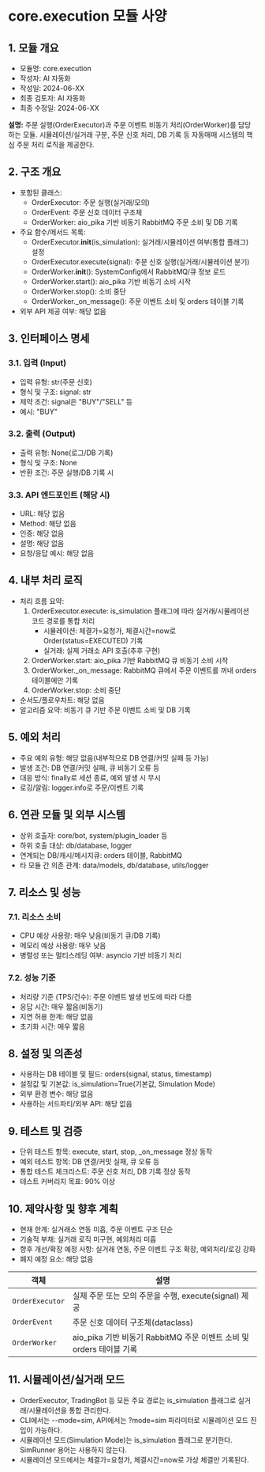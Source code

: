 # core.execution 모듈 사양

## 1. 모듈 개요

* 모듈명: core.execution
* 작성자: AI 자동화
* 작성일: 2024-06-XX
* 최종 검토자: AI 자동화
* 최종 수정일: 2024-06-XX

**설명:**
주문 실행(OrderExecutor)과 주문 이벤트 비동기 처리(OrderWorker)를 담당하는 모듈. 시뮬레이션/실거래 구분, 주문 신호 처리, DB 기록 등 자동매매 시스템의 핵심 주문 처리 로직을 제공한다.

## 2. 구조 개요

* 포함된 클래스:
  - OrderExecutor: 주문 실행(실거래/모의)
  - OrderEvent: 주문 신호 데이터 구조체
  - OrderWorker: aio_pika 기반 비동기 RabbitMQ 주문 소비 및 DB 기록
* 주요 함수/메서드 목록:
  - OrderExecutor.__init__(is_simulation): 실거래/시뮬레이션 여부(통합 플래그) 설정
  - OrderExecutor.execute(signal): 주문 신호 실행(실거래/시뮬레이션 분기)
  - OrderWorker.__init__(): SystemConfig에서 RabbitMQ/큐 정보 로드
  - OrderWorker.start(): aio_pika 기반 비동기 소비 시작
  - OrderWorker.stop(): 소비 중단
  - OrderWorker._on_message(): 주문 이벤트 소비 및 orders 테이블 기록
* 외부 API 제공 여부: 해당 없음

## 3. 인터페이스 명세

### 3.1. 입력 (Input)
* 입력 유형: str(주문 신호)
* 형식 및 구조: signal: str
* 제약 조건: signal은 "BUY"/"SELL" 등
* 예시: "BUY"

### 3.2. 출력 (Output)
* 출력 유형: None(로그/DB 기록)
* 형식 및 구조: None
* 반환 조건: 주문 실행/DB 기록 시

### 3.3. API 엔드포인트 (해당 시)
* URL: 해당 없음
* Method: 해당 없음
* 인증: 해당 없음
* 설명: 해당 없음
* 요청/응답 예시: 해당 없음

## 4. 내부 처리 로직
* 처리 흐름 요약:
  1. OrderExecutor.execute: is_simulation 플래그에 따라 실거래/시뮬레이션 코드 경로를 통합 처리
     - 시뮬레이션: 체결가=요청가, 체결시간=now로 Order(status=EXECUTED) 기록
     - 실거래: 실제 거래소 API 호출(추후 구현)
  2. OrderWorker.start: aio_pika 기반 RabbitMQ 큐 비동기 소비 시작
  3. OrderWorker._on_message: RabbitMQ 큐에서 주문 이벤트를 꺼내 orders 테이블에만 기록
  4. OrderWorker.stop: 소비 중단
* 순서도/플로우차트: 해당 없음
* 알고리즘 요약: 비동기 큐 기반 주문 이벤트 소비 및 DB 기록

## 5. 예외 처리
* 주요 예외 유형: 해당 없음(내부적으로 DB 연결/커밋 실패 등 가능)
* 발생 조건: DB 연결/커밋 실패, 큐 비동기 오류 등
* 대응 방식: finally로 세션 종료, 예외 발생 시 무시
* 로깅/알림: logger.info로 주문/이벤트 기록

## 6. 연관 모듈 및 외부 시스템
* 상위 호출자: core/bot, system/plugin_loader 등
* 하위 호출 대상: db/database, logger
* 연계되는 DB/캐시/메시지큐: orders 테이블, RabbitMQ
* 타 모듈 간 의존 관계: data/models, db/database, utils/logger

## 7. 리소스 및 성능
### 7.1. 리소스 소비
* CPU 예상 사용량: 매우 낮음(비동기 큐/DB 기록)
* 메모리 예상 사용량: 매우 낮음
* 병렬성 또는 멀티스레딩 여부: asyncio 기반 비동기 처리
### 7.2. 성능 기준
* 처리량 기준 (TPS/건수): 주문 이벤트 발생 빈도에 따라 다름
* 응답 시간: 매우 짧음(비동기)
* 지연 허용 한계: 해당 없음
* 초기화 시간: 매우 짧음

## 8. 설정 및 의존성
* 사용하는 DB 테이블 및 필드: orders(signal, status, timestamp)
* 설정값 및 기본값: is_simulation=True(기본값, Simulation Mode)
* 외부 환경 변수: 해당 없음
* 사용하는 서드파티/외부 API: 해당 없음

## 9. 테스트 및 검증
* 단위 테스트 항목: execute, start, stop, _on_message 정상 동작
* 예외 테스트 항목: DB 연결/커밋 실패, 큐 오류 등
* 통합 테스트 체크리스트: 주문 신호 처리, DB 기록 정상 동작
* 테스트 커버리지 목표: 90% 이상

## 10. 제약사항 및 향후 계획
* 현재 한계: 실거래소 연동 미흡, 주문 이벤트 구조 단순
* 기술적 부채: 실거래 로직 미구현, 예외처리 미흡
* 향후 개선/확장 예정 사항: 실거래 연동, 주문 이벤트 구조 확장, 예외처리/로깅 강화
* 폐지 예정 요소: 해당 없음

| 객체 | 설명 |
|------|------|
| `OrderExecutor` | 실제 주문 또는 모의 주문을 수행, execute(signal) 제공 |
| `OrderEvent` | 주문 신호 데이터 구조체(dataclass) |
| `OrderWorker` | aio_pika 기반 비동기 RabbitMQ 주문 이벤트 소비 및 orders 테이블 기록 |

## 11. 시뮬레이션/실거래 모드

* OrderExecutor, TradingBot 등 모든 주요 경로는 is_simulation 플래그로 실거래/시뮬레이션을 통합 관리한다.
* CLI에서는 --mode=sim, API에서는 ?mode=sim 파라미터로 시뮬레이션 모드 진입이 가능하다.
* 시뮬레이션 모드(Simulation Mode)는 is_simulation 플래그로 분기한다. SimRunner 용어는 사용하지 않는다.
* 시뮬레이션 모드에서는 체결가=요청가, 체결시간=now로 가상 체결만 기록된다.
